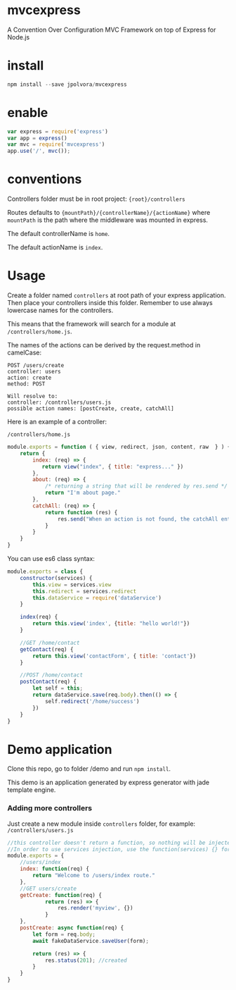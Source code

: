 # mvcexpress
A Convention Over Configuration MVC Framework on top of Express for Node.js

# install
```js
npm install --save jpolvora/mvcexpress
```

# enable
```js
var express = require('express')
var app = express()
var mvc = require('mvcexpress')
app.use('/', mvc());
```

# conventions

Controllers folder must be in root project: `{root}/controllers`

Routes defaults to `{mountPath}/{controllerName}/{actionName}` where `mountPath` is the path where the middleware was mounted in express.

The default controllerName is `home`.

The default actionName is `index`.

# Usage

Create a folder named `controllers` at root path of your express application. Then place your controllers inside this folder. Remember to use always lowercase names for the controllers.

This means that the framework will search for a module at `/controllers/home.js`.

The names of the actions can be derived by the request.method in camelCase:
```
POST /users/create
controller: users
action: create
method: POST

Will resolve to: 
controller: /controllers/users.js
possible action names: [postCreate, create, catchAll]
```

Here is an example of a controller:

`/controllers/home.js`

```js
module.exports = function ( { view, redirect, json, content, raw  } ) {
    return {
        index: (req) => {
           return view("index", { title: "express..." })
        },
        about: (req) => {
            /* returning a string that will be rendered by res.send */
            return "I'm about page."
        },
        catchAll: (req) => {
            return function (res) {
                res.send("When an action is not found, the catchAll enters in action.");
            }
        }
    }
}
```

You can use es6 class syntax:
```js
module.exports = class {
    constructor(services) {
        this.view = services.view
        this.redirect = services.redirect
        this.dataService = require('dataService')
    }

    index(req) {
        return this.view('index', {title: "hello world!"})
    }

    //GET /home/contact
    getContact(req) {
        return this.view('contactForm', { title: 'contact'})
    }

    //POST /home/contact
    postContact(req) {
        let self = this;
        return dataService.save(req.body).then(() => {
            self.redirect('/home/success')
        })
    }
}
```

# Demo application
Clone this repo, go to folder /demo and run `npm install`.

This demo is an application generated by express generator with jade template engine.

### Adding more controllers

Just create a new module inside `controllers` folder, for example: 
`/controllers/users.js`
```js
//this controller doesn't return a function, so nothing will be injected.
//In order to use services injection, use the function(services) {} format
module.exports = {
    //users/index
    index: function(req) {
        return "Welcome to /users/index route."
    },
    //GET users/create
    getCreate: function(req) {
            return (res) => {
                res.render('myview', {})
            }
    },
    postCreate: async function(req) {
        let form = req.body;
        await fakeDataService.saveUser(form);

        return (res) => {
            res.status(201); //created
        }
    }
}
```
